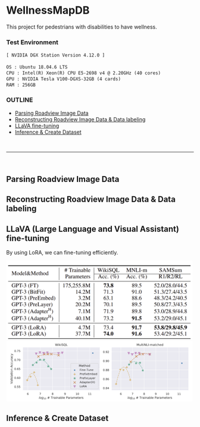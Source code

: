 # WellnessMapDB

This project for pedestrians with disabilities to have wellness. <br/>

### Test Environment

```
[ NVIDIA DGX Station Version 4.12.0 ]

OS : Ubuntu 18.04.6 LTS
CPU : Intel(R) Xeon(R) CPU E5-2698 v4 @ 2.20GHz (40 cores)
GPU : NVIDIA Tesla V100-DGXS-32GB (4 cards)
RAM : 256GB
```

### OUTLINE
- [Parsing Roadview Image Data](#parsing-roadview-image-data)
- [Reconstructing Roadview Image Data & Data labeling](#reconstructing-roadview-image-data--data-labeling)
- [LLaVA fine-tuning](#llava-large-language-and-visual-assistant-fine-tuning)
- [Inference & Create Dataset](#inference--create-dataset)

<br/>

--------------------

<br/>

## Parsing Roadview Image Data


## Reconstructing Roadview Image Data & Data labeling


## LLaVA (Large Language and Visual Assistant) fine-tuning

By using LoRA, we can fine-tuning efficiently. <br/>

<img src="readme/1.png" width="500">
<img src="readme/2.png" width="500">


## Inference & Create Dataset

